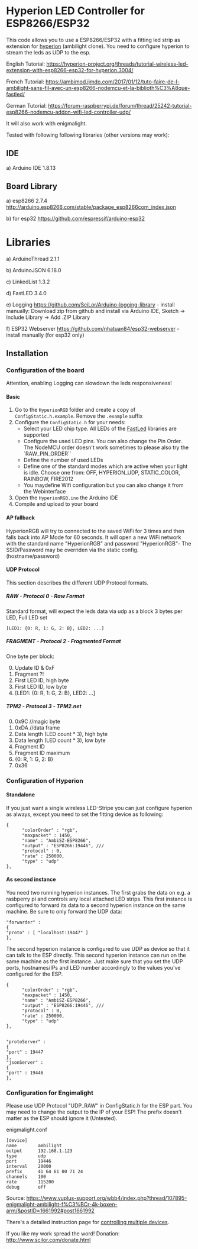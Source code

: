 # Hyperion LED Controller for ESP8266/ESP32

This code allows you to use a ESP8266/ESP32 with a fitting led strip as extension for [hyperion](https://github.com/hyperion-project) (ambilight clone).
You need to configure hyperion to stream the leds as UDP to the esp. 

English Tutorial: https://hyperion-project.org/threads/tutorial-wireless-led-extension-with-esp8266-esp32-for-hyperion.3004/

French Tutorial: https://ambimod.jimdo.com/2017/01/12/tuto-faire-de-l-ambilight-sans-fil-avec-un-esp8266-nodemcu-et-la-biblioth%C3%A8que-fastled/

German Tutorial: https://forum-raspberrypi.de/forum/thread/25242-tutorial-esp8266-nodemcu-addon-wifi-led-controller-udp/


It will also work with enigmalight.

Tested with following following libraries (other versions may work):
## IDE
a) Arduino IDE 1.8.13

## Board Library
a) esp8266 2.7.4 http://arduino.esp8266.com/stable/package_esp8266com_index.json

b) for esp32 https://github.com/espressif/arduino-esp32

# Libraries
a) ArduinoThread 2.1.1

b) ArduinoJSON 6.18.0

c) LinkedList 1.3.2

d) FastLED 3.4.0

e) Logging https://github.com/SciLor/Arduino-logging-library - install manually: Download zip from github and install via Arduino IDE, Sketch -> Include Library -> Add .ZIP Library

f) ESP32 Webserver https://github.com/nhatuan84/esp32-webserver - install manually (for esp32 only)

## Installation

### Configuration of the board
Attention, enabling Logging can slowdown the leds responsiveness!

#### Basic
1. Go to the `HyperionRGB` folder and create a copy of `ConfigStatic.h.example`. Remove the `.example` suffix
2. Configure the `ConfigStatic.h` for your needs:
   - Select your LED chip type. All LEDs of the [FastLed](https://github.com/FastLED/FastLED) libraries are supported
   - Configure the used LED pins. You can also change the Pin Order. The NodeMCU order doesn't work sometimes to please also try the `RAW_PIN_ORDER``
   - Define the number of used LEDs
   - Define one of the standard modes which are active when your light is idle. Choose one from: OFF, HYPERION_UDP, STATIC_COLOR, RAINBOW, FIRE2012
   - You maydefine Wifi configuration but you can also change it from the Webinterface
3. Open the `HyperionRGB.ino` the Arduino IDE
4. Compile and upload to your board

#### AP fallback
HyperionRGB will try to connected to the saved WiFi for 3 times and then falls back into AP Mode for 60 seconds. It will open a new WiFi network with the standard name "HyperionRGB" and password "HyperionRGB"- The SSID/Password may be overriden via the static config. (hostname/password)

#### UDP Protocol
This section describes the different UDP Protocol formats.
##### RAW - Protocol 0 - Raw Format
Standard format, will expect the leds data via udp as a block
3 bytes per LED, Full LED set
```
[LED1: {0: R, 1: G, 2: B}, LED2: ...]
```
##### FRAGMENT - Protocol 2 - Fragmented Format 
One byte per block:

0. Update ID & 0xF
1. Fragment ?!
2. First LED ID, high byte
3. First LED ID, low byte
4. [LED1: {0: R, 1: G, 2: B}, LED2: ...]

##### TPM2 - Protocol 3 - TPM2.net
0. 0x9C //magic byte
1. 0xDA //data frame
2. Data length (LED count * 3), high byte
3. Data length (LED count * 3), low byte
4. Fragment ID
5. Fragment ID maximum
6. {0: R, 1: G, 2: B}
7. 0x36

### Configuration of Hyperion
#### Standalone
If you just want a single wireless LED-Stripe you can just configure hyperion as always, except you need to set the fitting device as following:
```
{
      "colorOrder" : "rgb",
      "maxpacket" : 1450,
      "name" : "AmbiSZ-ESP8266",
      "output" : "ESP8266:19446", ///
      "protocol" : 0,
      "rate" : 250000,
      "type" : "udp"
},
```

#### As second instance
You need two running hyperion instances. The first grabs the data on e.g. a rasbperry pi and controls any local attached LED strips. This first instance is configured to forward its data to a second hyperion instance on the same machine. Be sure to only forward the UDP data:

```
"forwarder" :
{
"proto" : [ "localhost:19447" ]
},
```

The second hyperion instance is configured to use UDP as device so that it can talk to the ESP directly. This second hyperion instance can run on the same machine as the first instance. Just make sure that you set the UDP ports, hostnames/IPs and LED number accordingly to the values you've configured for the ESP.

```
{
      "colorOrder" : "rgb",
      "maxpacket" : 1450,
      "name" : "AmbiSZ-ESP8266",
      "output" : "ESP8266:19446", ///
      "protocol" : 0,
      "rate" : 250000,
      "type" : "udp"
},


"protoServer" : 
{
"port" : 19447
},
"jsonServer" : 
{
"port" : 19446
},
```

### Configuration for Engimalight
Please use UDP Protocol "UDP_RAW" in ConfigStatic.h for the ESP part.
You may need to change the output to the IP of your ESP! The prefix doesn't matter as the ESP should ignore it (Untested).

enigmalight.conf
```
[device]
name		ambilight
output		192.168.1.123
type		udp
port		19446
interval  	20000
prefix		41 64 61 00 71 24
channels	100
rate		115200
debug		off
```
Source: https://www.vuplus-support.org/wbb4/index.php?thread/107895-enigmalight-ambilight-f%C3%BCr-4k-boxen-arm/&postID=1661992#post1661992

There's a detailed instruction page for [controlling multiple devices](https://hyperion-project.org/wiki/Controlling-Multiple-Devices).

If you like my work spread the word!
Donation: http://www.scilor.com/donate.html
